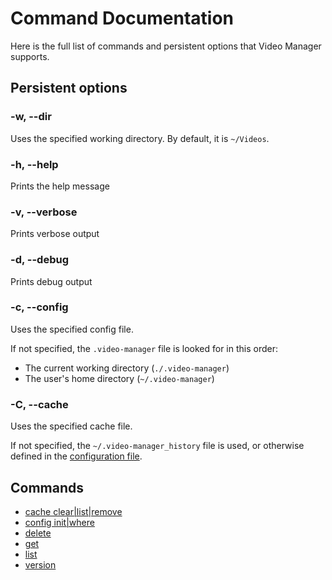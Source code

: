 <!-- markdownlint-disable MD033 -->

# Command Documentation

Here is the full list of commands and persistent options that Video Manager supports.

## Persistent options

### -w, --dir <path>

Uses the specified working directory. By default, it is `~/Videos`.

### -h, --help

Prints the help message

### -v, --verbose

Prints verbose output

### -d, --debug

Prints debug output

### -c, --config <path>

Uses the specified config file.

If not specified, the `.video-manager` file is looked for in this order:

- The current working directory (`./.video-manager`)
- The user's home directory (`~/.video-manager`)

### -C, --cache <path>

Uses the specified cache file.

If not specified, the `~/.video-manager_history` file is used, or otherwise defined in the [configuration file](../configuration.md).

## Commands

- [cache clear|list|remove](./cache.md)
- [config init|where](./config.md)
- [delete](./delete.md)
- [get](./get.md)
- [list](./list.md)
- [version](./version.md)

